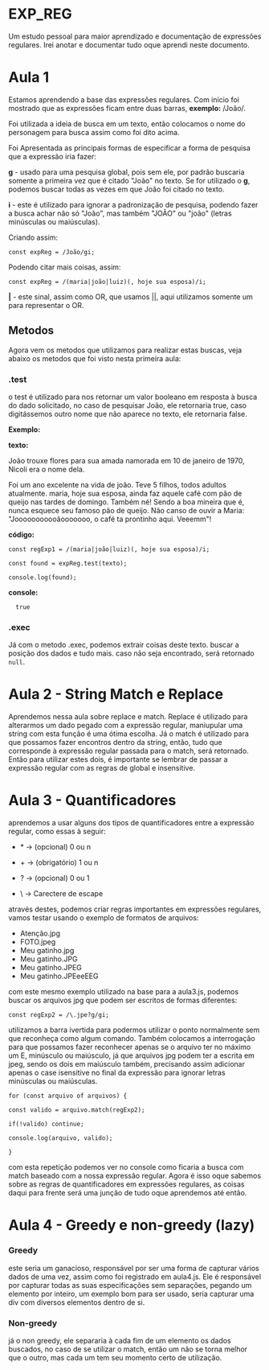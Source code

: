 # EXP_REG
Um estudo pessoal para maior aprendizado e documentação de expressões regulares. Irei anotar e documentar tudo oque aprendi neste documento.

# Aula 1 
Estamos aprendendo a base das expressões regulares. Com início foi mostrado que as expressões ficam entre duas barras, **exemplo:** /João/.

Foi utilizada a ideia de busca em um texto, então colocamos o nome do personagem para busca assim como foi dito acima. 

Foi Apresentada as principais formas de especificar a forma de pesquisa que a expressão iria fazer:

**g** - usado para uma pesquisa global, pois sem ele, por padrão buscaria somente a primeira vez que é citado "João" no texto. Se for utilizado o **g**, podemos buscar todas as vezes em que João foi citado no texto.

**i** - este é utilizado para ignorar a padronização de pesquisa, podendo fazer a busca achar não só "João",  mas também "JOÃO" ou "joão" (letras minúsculas ou maiúsculas).

Criando assim: 

`const expReg = /João/gi;`

Podendo citar mais coisas, assim:

`const expReg = /(maria|joão|luiz)(, hoje sua esposa)/i;`

**|** - este sinal, assim como OR, que usamos ||, aqui utilizamos somente um para representar o OR.

## Metodos 

Agora vem os metodos que utilizamos para realizar estas buscas, veja abaixo os metodos que foi visto nesta primeira aula:

### .test

o test é utilizado para nos retornar um valor booleano em resposta à busca do dado solicitado, no caso de pesquisar João, ele retornaria true, caso digitássemos outro nome que não aparece no texto, ele retornaria false.

**Exemplo:** 

**texto:**

João trouxe flores para sua amada namorada em 10 de janeiro de 1970, Nicoli era o nome dela.


Foi um ano excelente na vida de joão. Teve 5 filhos, todos adultos atualmente. maria, hoje sua esposa, ainda faz aquele café com pão de queijo nas tardes de domingo. Também né! Sendo a boa mineira que é, nunca esquece seu famoso pão de queijo.
Não canso de ouvir a Maria:
"Jooooooooooãooooooo, o café ta prontinho aqui. Veeemm"!

**código:**

`const regExp1 = /(maria|joão|luiz)(, hoje sua esposa)/i;`

`const found = expReg.test(texto);`

`console.log(found);`

**console:**

```
  true
```

### .exec

Já com o metodo .exec, podemos extrair coisas deste texto. buscar a posição dos dados e tudo mais. caso não seja encontrado, será retornado `null`.

# Aula 2 - String Match e Replace

Aprendemos nessa aula sobre replace e match. Replace é utilizado para alterarmos um dado pegado com a expressão regular, maniupular uma string com esta função é uma ótima escolha. Já o match é utilizado para que possamos fazer encontros dentro da string, então, tudo que corresponde à expressão regular passada para o match, será retornado. Então para utilizar estes dois, é importante se lembrar de passar a expressão regular com as regras de global e insensitive.

# Aula 3 - Quantificadores

aprendemos a usar alguns dos tipos de quantificadores entre a expressão regular, como essas à seguir:

- \* -> (opcional) 0 ou n

- \+ -> (obrigatório) 1 ou n

- ? -> (opcional) 0 ou 1

- \ -> Carectere de escape

através destes, podemos criar regras importantes em expressões regulares, vamos testar usando o exemplo de formatos de arquivos:

- Atenção.jpg
- FOTO.jpeg
- Meu gatinho.jpg
- Meu gatinho.JPG
- Meu gatinho.JPEG
- Meu gatinho.JPEeeEEG

com este mesmo exemplo utilizado na base para a aula3.js, podemos buscar os arquivos jpg que podem ser escritos de formas diferentes:

`const regExp2 = /\.jpe?g/gi;`

utilizamos a barra ivertida para podermos utilizar o ponto normalmente sem que reconheça como algum comando. Também colocamos a interrogação para que possamos fazer reconhecer apenas se o arquivo ter no máximo um E, minúsculo ou maiúsculo, já que arquivos jpg podem ter a escrita em jpeg, sendo os dois em maiúsculo também, precisando assim adicionar apenas o case isensitive no final da expressão para ignorar letras minúsculas ou maiúsculas. 

`for (const arquivo of arquivos) {`

`const valido = arquivo.match(regExp2);`

`if(!valido) continue;`

`console.log(arquivo, valido);`

`}`

com esta repetição podemos ver no console como ficaria a busca com match baseado com a nossa expressão regular. Agora é isso oque sabemos sobre as regras de quantificadores em expressões regulares, as coisas daqui para frente será uma junção de tudo oque aprendemos até então.

# Aula 4 - Greedy e non-greedy (lazy)

### Greedy

este seria um ganacioso, responsável por ser uma forma de capturar vários dados de uma vez, assim como foi registrado em aula4.js. Ele é responsável por capturar todas as suas especificações sem separações, pegando um elemento por inteiro, um exemplo bom para ser usado, seria capturar uma div com diversos elementos dentro de si.

### Non-greedy

já o non greedy, ele separaria à cada fim de um elemento os dados buscados, no caso de se utilizar o match, então um não se torna melhor que o outro, mas cada um tem seu momento certo de utilização.
